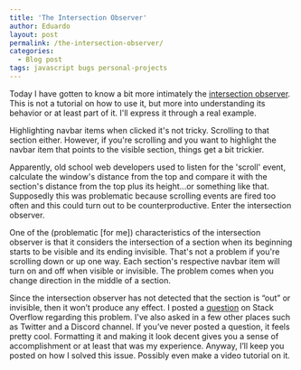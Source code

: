 ```yaml
---
title: 'The Intersection Observer'
author: Eduardo
layout: post
permalink: /the-intersection-observer/
categories:
  - Blog post
tags: javascript bugs personal-projects
---
```

Today I have gotten to know a bit more intimately the [intersection observer](https://developer.mozilla.org/en-US/docs/Web/API/IntersectionObserverEntry). This is not a tutorial on how to use it, but more into understanding its behavior or at least part of it. I'll express it through a real example.

Highlighting navbar items when clicked it's not tricky. Scrolling to that section either. However, if you're scrolling and you want to highlight the navbar item that points to the visible section, things get a bit trickier.

Apparently, old school web developers used to listen for the 'scroll' event, calculate the window's distance from the top and compare it with the section's distance from the top plus its height...or something like that. Supposedly this was problematic because scrolling events are fired too often and this could turn out to be counterproductive. Enter the intersection observer.

One of the (problematic [for me]) characteristics of the intersection observer is that it considers the intersection of a section when its beginning starts to be visible and its ending invisible. That's not a problem if you're scrolling down or up one way. Each section's respective navbar item will turn on and off when visible or invisible. The problem comes when you change direction in the middle of a section.

Since the intersection observer has not detected that the section is “out” or invisible, then it won’t produce any effect. I posted a [question](https://stackoverflow.com/questions/53746874/intersection-observer-highlight-current-section) on Stack Overflow regarding this problem. I've also asked in a few other places such as Twitter and a Discord channel. If you’ve never posted a question, it feels pretty cool. Formatting it and making it look decent gives you a sense of accomplishment or at least that was my experience. Anyway, I’ll keep you posted on how I solved this issue. Possibly even make a video tutorial on it.